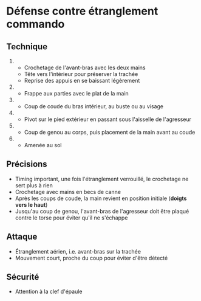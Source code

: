 # Défense contre étranglement commando

## Technique
1.  - Crochetage de l'avant-bras avec les deux mains
    - Tête vers l'intérieur pour préserver la trachée
    - Reprise des appuis en se baissant légèrement
2.  - Frappe aux parties avec le plat de la main
3.  - Coup de coude du bras intérieur, au buste ou au visage
5.  - Pivot sur le pied extérieur en passant sous l'aisselle de l'agresseur
6.  - Coup de genou au corps, puis placement de la main avant au coude
7.  - Amenée au sol

## Précisions
- Timing important, une fois l'étranglement verrouillé, le crochetage ne sert plus à rien
- Crochetage avec mains en becs de canne
- Après les coups de coude, la main revient en position initiale (**doigts vers le haut**)
- Jusqu'au coup de genou, l'avant-bras de l'agresseur doit être plaqué contre le torse pour éviter qu'il ne s'échappe

## Attaque
- Étranglement aérien, i.e. avant-bras sur la trachée
- Mouvement court, proche du coup pour éviter d'être détecté

## Sécurité
- Attention à la clef d'épaule
